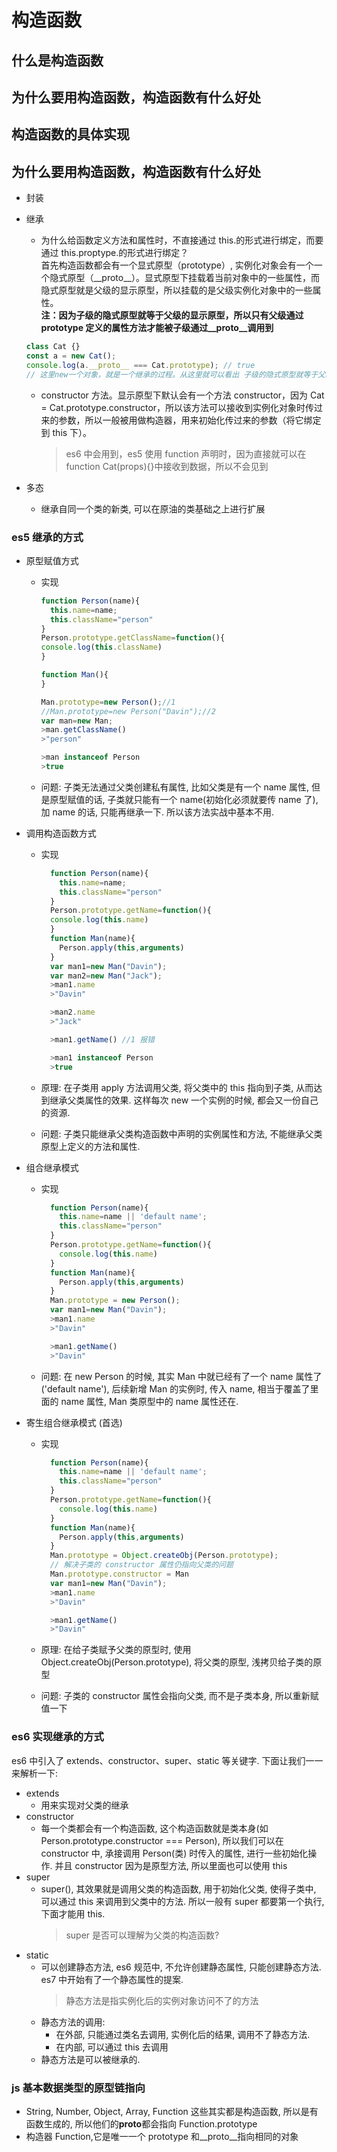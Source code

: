 # 构造函数

## 什么是构造函数

## 为什么要用构造函数，构造函数有什么好处

## 构造函数的具体实现

## 为什么要用构造函数，构造函数有什么好处

- 封装
- 继承

  - 为什么给函数定义方法和属性时，不直接通过 this.的形式进行绑定，而要通过 this.proptype.的形式进行绑定？<br>
    首先构造函数都会有一个显式原型（prototype）, 实例化对象会有一个一个隐式原型（\_\_proto\_\_）。显式原型下挂载着当前对象中的一些属性，而隐式原型就是父级的显示原型，所以挂载的是父级实例化对象中的一些属性。<br>
    **注：因为子级的隐式原型就等于父级的显示原型，所以只有父级通过 prototype 定义的属性方法才能被子级通过\_\_proto\_\_调用到**

  ```js
  class Cat {}
  const a = new Cat();
  console.log(a.__proto__ === Cat.prototype); // true
  // 这里new一个对象，就是一个继承的过程。从这里就可以看出 子级的隐式原型就等于父级的显示原型
  ```

  - constructor 方法。显示原型下默认会有一个方法 constructor，因为 Cat = Cat.prototype.constructor，所以该方法可以接收到实例化对象时传过来的参数，所以一般被用做构造器，用来初始化传过来的参数（将它绑定到 this 下）。

    > es6 中会用到，es5 使用 function 声明时，因为直接就可以在 function Cat(props){}中接收到数据，所以不会见到

- 多态
  - 继承自同一个类的新类, 可以在原油的类基础之上进行扩展

### es5 继承的方式

- 原型赋值方式

  - 实现

    ```js
    function Person(name){
      this.name=name;
      this.className="person"
    }
    Person.prototype.getClassName=function(){
    console.log(this.className)
    }

    function Man(){
    }

    Man.prototype=new Person();//1
    //Man.prototype=new Person("Davin");//2
    var man=new Man;
    >man.getClassName()
    >"person"

    >man instanceof Person
    >true
    ```

  - 问题: 子类无法通过父类创建私有属性, 比如父类是有一个 name 属性, 但是原型赋值的话, 子类就只能有一个 name(初始化必须就要传 name 了), 加 name 的话, 只能再继承一下. 所以该方法实战中基本不用.

- 调用构造函数方式

  - 实现

    ```js
      function Person(name){
        this.name=name;
        this.className="person"
      }
      Person.prototype.getName=function(){
      console.log(this.name)
      }
      function Man(name){
        Person.apply(this,arguments)
      }
      var man1=new Man("Davin");
      var man2=new Man("Jack");
      >man1.name
      >"Davin"

      >man2.name
      >"Jack"

      >man1.getName() //1 报错

      >man1 instanceof Person
      >true
    ```

  - 原理: 在子类用 apply 方法调用父类, 将父类中的 this 指向到子类, 从而达到继承父类属性的效果. 这样每次 new 一个实例的时候, 都会又一份自己的资源.
  - 问题: 子类只能继承父类构造函数中声明的实例属性和方法, 不能继承父类原型上定义的方法和属性.

- 组合继承模式

  - 实现

    ```js
      function Person(name){
        this.name=name || 'default name';
        this.className="person"
      }
      Person.prototype.getName=function(){
        console.log(this.name)
      }
      function Man(name){
        Person.apply(this,arguments)
      }
      Man.prototype = new Person();
      var man1=new Man("Davin");
      >man1.name
      >"Davin"

      >man1.getName()
      >"Davin"
    ```

  - 问题: 在 new Person 的时候, 其实 Man 中就已经有了一个 name 属性了('default name'), 后续新增 Man 的实例时, 传入 name, 相当于覆盖了里面的 name 属性, Man 类原型中的 name 属性还在.

- 寄生组合继承模式 (首选)

  - 实现

    ```js
      function Person(name){
        this.name=name || 'default name';
        this.className="person"
      }
      Person.prototype.getName=function(){
        console.log(this.name)
      }
      function Man(name){
        Person.apply(this,arguments)
      }
      Man.prototype = Object.createObj(Person.prototype);
      // 解决子类的 constructor 属性仍指向父类的问题
      Man.prototype.constructor = Man
      var man1=new Man("Davin");
      >man1.name
      >"Davin"

      >man1.getName()
      >"Davin"
    ```

  - 原理: 在给子类赋予父类的原型时, 使用 Object.createObj(Person.prototype), 将父类的原型, 浅拷贝给子类的原型
  - 问题: 子类的 constructor 属性会指向父类, 而不是子类本身, 所以重新赋值一下

### es6 实现继承的方式

es6 中引入了 extends、constructor、super、static 等关键字. 下面让我们一一来解析一下:

- extends
  - 用来实现对父类的继承
- constructor
  - 每一个类都会有一个构造函数, 这个构造函数就是类本身(如 Person.prototype.constructor === Person), 所以我们可以在 constructor 中, 承接调用 Person(类) 时传入的属性, 进行一些初始化操作. 并且 constructor 因为是原型方法, 所以里面也可以使用 this
- super
  - super(), 其效果就是调用父类的构造函数, 用于初始化父类, 使得子类中, 可以通过 this 来调用到父类中的方法. 所以一般有 super 都要第一个执行, 下面才能用 this.
    > super 是否可以理解为父类的构造函数?
- static
  - 可以创建静态方法, es6 规范中, 不允许创建静态属性, 只能创建静态方法. es7 中开始有了一个静态属性的提案.
    > 静态方法是指实例化后的实例对象访问不了的方法
  - 静态方法的调用:
    - 在外部, 只能通过类名去调用, 实例化后的结果, 调用不了静态方法.
    - 在内部, 可以通过 this 去调用
  - 静态方法是可以被继承的.

### js 基本数据类型的原型链指向

- String, Number, Object, Array, Function 这些其实都是构造函数, 所以是有函数生成的, 所以他们的**proto**都会指向 Function.prototype
- 构造器 Function,它是唯一一个 prototype 和\_\_proto\_\_指向相同的对象
